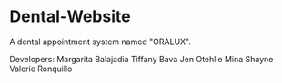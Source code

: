 # Dental-Website
A dental appointment system named "ORALUX". 

Developers:
Margarita Balajadia
Tiffany Bava
Jen Otehlie Mina
Shayne Valerie Ronquillo
